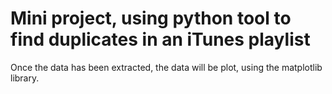 # Mini project, using python tool to find duplicates in an iTunes playlist


Once the data has been extracted, the data will be plot, using the matplotlib library.
